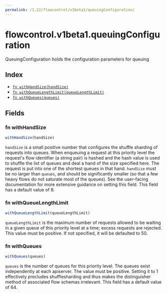 ```yaml
---
permalink: /1.22/flowcontrol/v1beta1/queuingConfiguration/
---
```


# flowcontrol.v1beta1.queuingConfiguration

QueuingConfiguration holds the configuration parameters for queuing

## Index

* [`fn withHandSize(handSize)`](#fn-withhandsize)
* [`fn withQueueLengthLimit(queueLengthLimit)`](#fn-withqueuelengthlimit)
* [`fn withQueues(queues)`](#fn-withqueues)

## Fields

### fn withHandSize

```ts
withHandSize(handSize)
```

`handSize` is a small positive number that configures the shuffle sharding of requests into queues.  When enqueuing a request at this priority level the request's flow identifier (a string pair) is hashed and the hash value is used to shuffle the list of queues and deal a hand of the size specified here.  The request is put into one of the shortest queues in that hand. `handSize` must be no larger than `queues`, and should be significantly smaller (so that a few heavy flows do not saturate most of the queues).  See the user-facing documentation for more extensive guidance on setting this field.  This field has a default value of 8.

### fn withQueueLengthLimit

```ts
withQueueLengthLimit(queueLengthLimit)
```

`queueLengthLimit` is the maximum number of requests allowed to be waiting in a given queue of this priority level at a time; excess requests are rejected.  This value must be positive.  If not specified, it will be defaulted to 50.

### fn withQueues

```ts
withQueues(queues)
```

`queues` is the number of queues for this priority level. The queues exist independently at each apiserver. The value must be positive.  Setting it to 1 effectively precludes shufflesharding and thus makes the distinguisher method of associated flow schemas irrelevant.  This field has a default value of 64.